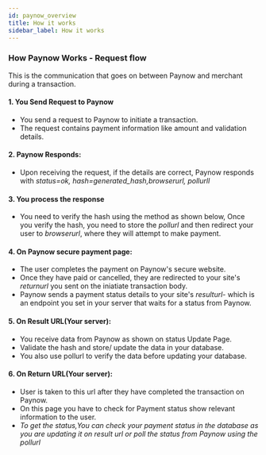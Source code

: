 ```yaml
---
id: paynow_overview
title: How it works
sidebar_label: How it works
---
```


### How Paynow Works - Request flow
This is the communication that goes on between Paynow and merchant during a transaction.

<!-- Quick Tutorial
<iframe width="560" height="315" src="https://www.youtube.com/embed/Slh9aEpxm7U?si=ElXQd8QVTVj9RXgz" title="YouTube video player" frameborder="0" allow="accelerometer; autoplay; clipboard-write; encrypted-media; gyroscope; picture-in-picture; web-share" allowfullscreen></iframe> -->

#### 1. You Send Request to Paynow
- You send a request to Paynow to initiate a transaction.
- The request contains payment information like  amount and validation details.

#### 2. Paynow Responds:
- Upon receiving the request, if the details are correct, Paynow responds with  *status=ok, hash=generated_hash,browserurl, pollurll*

#### 3. You process the response
- You need to verify the hash using the method as shown below, Once you verify the hash, you need to store the *pollurl* and then redirect your user to *browserurl*, where they will attempt to make payment.

#### 4. On Paynow secure payment page:
- The user completes the payment on Paynow's secure website.
- Once they have paid or cancelled, they are redirected to your site's  *returnurl* you sent on the iniatiate transaction body.
- Paynow sends a payment status details to your site's *resulturl*- which is an endpoint  you set in your server that waits for a status from Paynow.

#### 5. On Result URL(Your server):
- You receive data from Paynow as shown on status Update  Page.
- Validate the hash and store/ update the data in your database.
- You also use pollurl to verify the data before updating  your database.

#### 6. On Return URL(Your server):
- User is taken to this url  after they have completed the transaction on Paynow.
- On this page you  have to check for Payment status show relevant information to the user.
- *To get the status,You can check your payment status in the database as you are updating it on result url or poll the status from Paynow using  the pollurl*